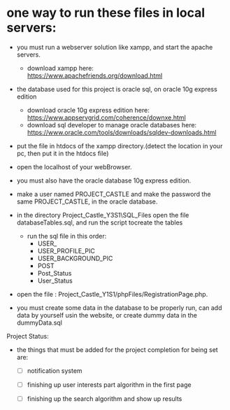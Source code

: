 # one way to run these files in local servers:
   - you must run a webserver solution like xampp, and start the apache servers.
      - download xampp here: https://www.apachefriends.org/download.html
   - the database used for this project is oracle sql, on oracle 10g express edition
      - download oracle 10g express edition here: https://www.appservgrid.com/coherence/downxe.html
      - download sql developer to manage oracle databases here: https://www.oracle.com/tools/downloads/sqldev-downloads.html 
   - put the file in htdocs of the xampp directory.(detect the location in your pc, then put it in the htdocs file)
   - open the localhost of your webBrowser.
   - you must also have the oracle database 10g express edition.
   - make a user named PROJECT_CASTLE and make the password the same PROJECT_CASTLE, in the oracle database.

   - in the directory Project_Castle_Y3S1\SQL_Files open the file databaseTables.sql, and run the script tocreate the tables
      - run the sql file in this order:
         - USER_
         - USER_PROFILE_PIC
         - USER_BACKGROUND_PIC
         - POST
         - Post_Status
         - User_Status
   - open the file : Project_Castle_Y1S1/phpFiles/RegistrationPage.php. 
   - you must create some data in the database to be properly run, can add data by yourself usin the website, or 
     create dummy data in the dummyData.sql


Project Status:
   - the things that must be added for the project completion for being set are:
      - [ ] notification system
      - [ ] finishing up user interests part algorithm in the first page
      - [ ] finishing up the search algorithm and show up results
























